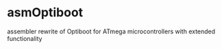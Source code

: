 # asmOptiboot
assembler rewrite of Optiboot for ATmega microcontrollers with extended functionality
